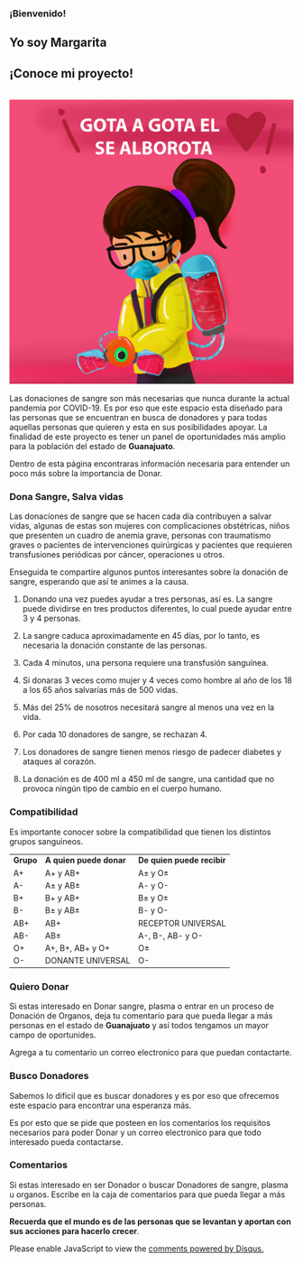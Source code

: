 ### ¡Bienvenido!

## Yo soy Margarita 

## ¡Conoce mi proyecto!

<br> 
    <img src="images/gota.jpg"
  img/>

Las donaciones de sangre son más necesarias que nunca durante la actual pandemia por COVID-19. Es por eso que este espacio esta diseñado para las personas que se encuentran en busca de donadores y para todas aquellas personas que quieren y esta en sus posibilidades apoyar.
La finalidad de este proyecto es tener un panel de oportunidades más amplio para la población del estado de **Guanajuato**.

Dentro de esta página encontraras información necesaria para entender un poco más sobre la importancia de Donar.

### Dona Sangre, Salva vidas

Las donaciones de sangre que se hacen cada día contribuyen a salvar vidas, algunas de estas son mujeres con complicaciones obstétricas, niños que presenten un cuadro de anemia grave, personas con traumatismo graves o pacientes de intervenciones quirúrgicas y pacientes que requieren transfusiones periódicas por cáncer, operaciones u otros.

Enseguida te compartire algunos puntos interesantes sobre la donación de sangre, esperando que así te animes a la causa.

1. Donando una vez puedes ayudar a tres personas, así es. La sangre puede dividirse en tres productos diferentes, lo cual puede ayudar entre 3 y 4 personas.  

2. La sangre caduca aproximadamente en 45 días, por lo tanto, es necesaria la donación constante de las personas.  

3. Cada 4 minutos, una persona requiere una transfusión sanguínea.  

5. Si donaras 3 veces como mujer y 4 veces como hombre al año de los 18 a los 65 años salvarías más de 500 vidas.  

6. Más del 25% de nosotros necesitará sangre al menos una vez en la vida.  

7. Por cada 10 donadores de sangre, se rechazan 4.   

8. Los donadores de sangre tienen menos riesgo de padecer diabetes y ataques al corazón.  

9. La donación es de 400 ml a 450 ml de sangre, una cantidad que no provoca ningún tipo de cambio en el cuerpo humano.  


### Compatibilidad
Es importante conocer sobre la compatibilidad que tienen los distintos grupos sanguineos. 
<html>
<head><title>Ejemplo de tabla sencilla</title></head>
<body>

<table>
<tr>
  <td><strong>Grupo</strong></td>
  <td><strong>A quien puede donar</strong></td>
  <td><strong>De quien puede recibir</strong></td>
</tr>

<tr>
  <td>A+</td>
  <td>A+ y AB+</td>
  <td> A± y O±</td>
</tr>
<tr>
  <td>A-</td>
  <td> A± y AB±</td>
  <td> A- y O-</td>
</tr>
<tr>
  <td>B+</td>
  <td> B+ y AB+</td>
  <td>B± y O±</td>
</tr>
<tr>
  <td>B-</td>
  <td>B± y AB±</td>
  <td> B- y O-</td>
</tr>

<tr>
  <td>AB+</td>
  <td>AB+</td>
  <td>RECEPTOR UNIVERSAL</td>
</tr>
<tr>
  <td>AB-</td>
  <td>AB±</td>
  <td> A-, B-, AB- y O-</td>
</tr>
<tr>
  <td>O+</td>
  <td> A+, B+, AB+ y O+</td>
  <td> O±</td>
</tr>
<tr>
  <td>O-</td>
  <td>DONANTE UNIVERSAL</td>
  <td>O-</td>
</tr>
</table>

</body>
</html>





### Quiero Donar

Si estas interesado en Donar sangre, plasma o entrar en un proceso de Donación de Organos, deja tu comentario para que pueda llegar a más personas en el estado de **Guanajuato** y así todos tengamos un mayor campo de oportunides. 

Agrega a tu comentario un correo electronico para que puedan contactarte. 

### Busco Donadores 

Sabemos lo dificil que es buscar donadores y es por eso que ofrecemos este espacio para encontrar una esperanza más. 

Es por esto que se pide que posteen en los comentarios los requisitos necesarios para poder Donar y un correo electronico para que todo interesado pueda contactarse. 


### Comentarios

Si estas interesado en ser Donador o buscar Donadores de sangre, plasma u organos. Escribe en la caja de comentarios para que pueda llegar a más personas. 

   **Recuerda que el mundo es de las personas que se levantan y aportan con sus acciones para hacerlo crecer**. 

<div id="disqus_thread"></div>
<script>
    /**
    *  RECOMMENDED CONFIGURATION VARIABLES: EDIT AND UNCOMMENT THE SECTION BELOW TO INSERT DYNAMIC VALUES FROM YOUR PLATFORM OR CMS.
    *  LEARN WHY DEFINING THESE VARIABLES IS IMPORTANT: https://disqus.com/admin/universalcode/#configuration-variables    */
    /*
    var disqus_config = function () {
    this.page.url = PAGE_URL;  // Replace PAGE_URL with your page's canonical URL variable
    this.page.identifier = PAGE_IDENTIFIER; // Replace PAGE_IDENTIFIER with your page's unique identifier variable
    };
    */
    (function() { // DON'T EDIT BELOW THIS LINE
    var d = document, s = d.createElement('script');
    s.src = 'https://donando-vida.disqus.com/embed.js';
    s.setAttribute('data-timestamp', +new Date());
    (d.head || d.body).appendChild(s);
    })();
</script>
<noscript>Please enable JavaScript to view the <a href="https://disqus.com/?ref_noscript">comments powered by Disqus.</a></noscript>
